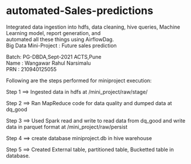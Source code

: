 # automated-Sales-predictions
Integrated data ingestion into hdfs, data cleaning, hive queries, Machine Learning model, report generation, and <br>
automated all these things using AirflowDag.<br>
Big Data Mini-Project : Future sales prediction<br>

Batch: PG-DBDA,Sept-2021 ACTS,Pune <br>
Name : Wangawar Rahul Narsimalu<br>
PRN :  210940125055<br>

Following are the steps performed for miniproject execution:<br>

Step 1 ==> Ingested data in hdfs at /mini_project/raw/stage/

Step 2 ==> Ran MapReduce code for data quality and dumped data at dq_good

Step 3 ==> Used Spark read and write to read data from dq_good and write data in parquet format at /mini_project/raw/persist 

Step 4 ==> create database miniproject.db in hive warehouse 

Step 5 ==> Created External table, partitioned table, Bucketted table in database.

